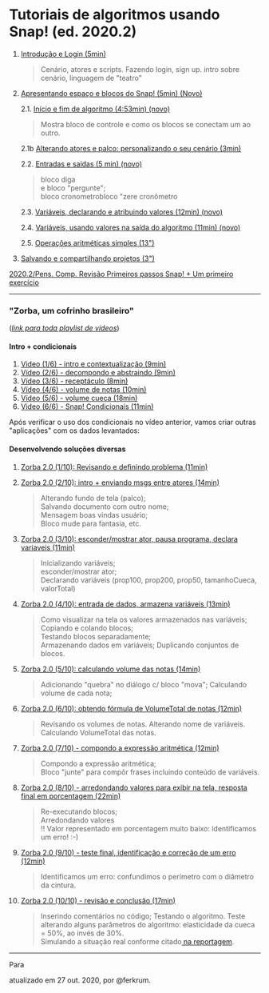# Tutoriais de algoritmos usando Snap! (ed. 2020.2)

1. [Introdução e Login (5min)](https://www.loom.com/share/e9fd905057b34b20ba76c67468e94d19) 
	> Cenário, atores e scripts.
	Fazendo login, sign up.
	intro sobre cenário, linguagem de "teatro"
	
2. [Apresentando espaço e blocos do Snap! (5min) (Novo)](https://www.loom.com/share/62789835943d436da62da6253d670d99)
	
	2.1. [Início e fim de algoritmo (4:53min) (novo)](https://www.loom.com/share/d44a8b79621640749bbca68908b339a8)
	> Mostra bloco de controle e como os blocos se conectam um ao outro.
	
	2.1b [Alterando atores e palco: personalizando o seu cenário (3min)](https://www.loom.com/share/85957c0587ca43efa8710ca9cd985789)

	2.2. [Entradas e saídas (5 min) (novo)](https://www.loom.com/share/543c91ed982345248dcb3852c8949478)  
	> bloco diga   
	e bloco "pergunte";  
	bloco cronometrobloco "zere cronômetro  
	
	2.3. [Variáveis, declarando e atribuindo valores (12min) (novo)](https://www.loom.com/share/ed734c668ba743dd817b4158fc796182)
	
	2.4. [Variáveis, usando valores na saída do algoritmo (11min) (novo)](https://www.loom.com/share/1a920b85498c421b841bd2f85f329b98)
	
	2.5. [Operações aritméticas simples (13")](https://www.loom.com/share/85e9258b4a5b461e9be50040d9ee6197)

3. [Salvando e compartilhando projetos (3")](https://www.loom.com/share/ea0be86c99c74e9e89383ccc6cb703a4) 

[2020.2/Pens. Comp. Revisão Primeiros passos Snap! + Um primeiro exercício](https://www.loom.com/share/daa17f9815074c95842c2fd8990cacda)

<hr>

### "Zorba, um cofrinho brasileiro"
(*[link para toda playlist de vídeos](https://loom.com/share/folder/4c785844b71f4678bb731948ca79f514)*)

#### Intro + condicionais

1. [Video (1/6) - intro e contextualização (9min)](https://www.loom.com/share/a3ab16f6850f48198a2708f83096dca0) 
2. [Vídeo (2/6) - decompondo e abstraindo (9min)](https://www.loom.com/share/54f3e1c7342f43be93902a2db81b67af)
3. [Vídeo (3/6) - receptáculo (8min)](https://www.loom.com/share/b41f74adae86429c9d035690b36b9b24)
4. [Vídeo (4/6) - volume de notas (10min)](https://www.loom.com/share/52a5932e8ea740b2ad1248069390bfee)
5. [Vídeo (5/6) - volume cueca (18min)](https://www.loom.com/share/3720d7c39cd648c6acd917cb30d4e4a5)
6. [Video (6/6) - Snap! Condicionais (11min)](https://www.loom.com/share/efa2573a0de04d1ba15fa359e72a1596)


Após verificar o uso dos condicionais no vídeo anterior, vamos criar outras "aplicações" com os dados levantados:

#### Desenvolvendo soluções diversas

1. [Zorba 2.0 (1/10): Revisando e definindo problema (11min)](https://www.loom.com/share/2c590c24c5494b44b1a35fd6548be028)
2. [Zorba 2.0 (2/10): intro + enviando msgs entre atores (14min)](https://www.loom.com/share/5914ed1b3b8847cab6e8f7711cfe63a0)
	> Alterando fundo de tela (palco);  
	Salvando documento com outro nome;  
	Mensagem boas vindas usuário;  
	Bloco mude para fantasia, etc.	
3. [Zorba 2.0 (3/10): esconder/mostrar ator, pausa programa, declara variaveis (11min)](https://www.loom.com/share/118a5305153643db95f84d0bb1925b42)
	> Inicializando variáveis;  
	esconder/mostrar ator;  
	Declarando variáveis (prop100, prop200, prop50, tamanhoCueca, valorTotal)
	
4. [Zorba 2.0 (4/10): entrada de dados, armazena variáveis (13min)](https://www.loom.com/share/f47154759e3848cf858512cace85d862)
	> Como visualizar na tela os valores armazenados nas variáveis;  
	Copiando e colando blocos;  
	Testando blocos separadamente;  
	Armazenando dados em variáveis;
	Duplicando conjuntos de blocos.
	
5. [Zorba 2.0 (5/10): calculando volume das notas (14min)](https://www.loom.com/share/6a2eaec911a6455a9a45896c3eea10de)
	> Adicionando "quebra" no diálogo c/ bloco "mova";
	Calculando volume de cada nota;
	
6. [Zorba 2.0 (6/10): obtendo fórmula de VolumeTotal de notas (12min)](https://www.loom.com/share/a2c85bd1f33e48ca8e2ad9256d6515c8)
	> Revisando os volumes de notas.
	Alterando nome de variáveis.
	Calculando VolumeTotal das notas.
	
7. [Zorba 2.0 (7/10) - compondo a expressão aritmética (12min)
](https://www.loom.com/share/a9d730fb3b4841019a33299859f8a39f)
	>  Compondo a expressão aritmética;  
	Bloco "junte" para compôr frases incluindo conteúdo de variáveis.
	
8. [Zorba 2.0 (8/10) - arredondando valores para exibir na tela, resposta final em porcentagem (22min)](https://www.loom.com/share/1061df8d6673440cb34e01431de38ec5)
	> Re-executando blocos;  
	Arredondando valores  
	!! Valor representado em porcentagem muito baixo: identificamos um erro! :-)
	
9. [Zorba 2.0 (9/10) - teste final, identificação e correção de um erro (12min)](https://www.loom.com/share/57bfb2413bb04c4caa3557189167f619)
	> Identificamos um erro: confundimos o perímetro com o diâmetro da cintura.
	
10. [Zorba 2.0 (10/10) - revisão e conclusão (17min)](https://www.loom.com/share/d40476f8ab224fafa361415145fc2499)
	> Inserindo comentários no código; 
	Testando o algoritmo.
	Teste alterando alguns parâmetros do algoritmo: elasticidade da cueca = 50%, ao invés de 30%.  
	Simulando a situação real conforme citado[ na reportagem](https://g1.globo.com/rr/roraima/noticia/2020/10/15/senador-tinha-r-33-mil-na-cueca-delegado-desconfiou-ao-ver-volume-retangular-na-parte-traseira.ghtml).
	
<hr>
	
	 

	 
	



Para 







atualizado em 27 out. 2020, por @ferkrum.